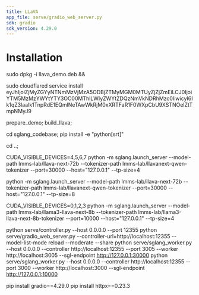 ```yaml
---
title: LLaVA
app_file: serve/gradio_web_server.py
sdk: gradio
sdk_version: 4.29.0
---
```

# Installation

<!-- curl -L --output cloudflared.deb https://github.com/cloudflare/cloudflared/releases/latest/download/cloudflared-linux-amd64.deb &&  -->

sudo dpkg -i llava_demo.deb && 

sudo cloudflared service install eyJhIjoiZjMyZGYyNTNmMzVjMzA5ODBjZTMyMGM0MTUyZjZjZmEiLCJ0IjoiYTM5MzMzYWYtYTY3OC00MThlLWIyZWYtZDQzNmVkNDRhMzc0IiwicyI6Ik1qZ3laalk1TnpRdE1EQmlNeTAwWkRjM0xXRTFaR1F0WXpCbU9XSTNOelZtTmpNMyJ9

prepare_demo;
build_llava;

cd sglang_codebase;
pip install -e "python[srt]"

cd ..;

CUDA_VISIBLE_DEVICES=4,5,6,7 python -m sglang.launch_server --model-path lmms-lab/llava-next-72b --tokenizer-path lmms-lab/llavanext-qwen-tokenizer --port=30000 --host="127.0.0.1" --tp-size=4

python -m sglang.launch_server --model-path lmms-lab/llava-next-72b --tokenizer-path lmms-lab/llavanext-qwen-tokenizer --port=30000 --host="127.0.0.1" --tp-size=8

CUDA_VISIBLE_DEVICES=0,1,2,3 python -m sglang.launch_server --model-path lmms-lab/llama3-llava-next-8b --tokenizer-path lmms-lab/llama3-llava-next-8b-tokenizer --port=10000 --host="127.0.0.1" --tp-size=4


python serve/controller.py --host 0.0.0.0 --port 12355
python serve/gradio_web_server.py --controller-url=http://localhost:12355 --model-list-mode reload --moderate --share
python serve/sglang_worker.py --host 0.0.0.0 --controller http://localhost:12355 --port 3005 --worker http://localhost:3005 --sgl-endpoint http://127.0.0.1:30000
python serve/sglang_worker.py --host 0.0.0.0 --controller http://localhost:12355 --port 3000 --worker http://localhost:3000 --sgl-endpoint http://127.0.0.1:10000
<!-- python multimodal_chat.py --sglang_port=30000 -->

pip install gradio==4.29.0
pip install httpx==0.23.3
